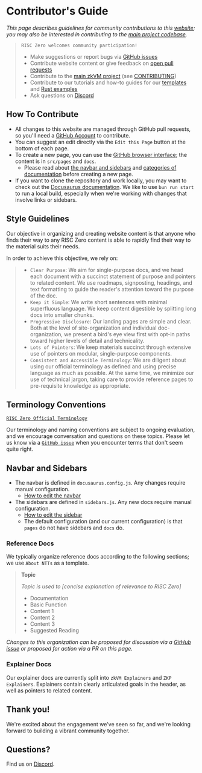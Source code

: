# Contributor's Guide

_This page describes guidelines for community contributions to this [website](https://github.com/risc0/risc0/tree/main/website); you may also be interested in contributing to the [main project codebase](https://github.com/risc0/risc0)._

> `RISC Zero welcomes community participation!`
>
> - Make suggestions or report bugs via [GitHub issues](https://github.com/risc0/risc0/issues)
> - Contribute website content or give feedback on [open pull requests](https://github.com/risc0/risc0/pulls)
> - Contribute to the [main zkVM project](https://github.com/risc0/risc0) (see [CONTRIBUTING](https://github.com/risc0/risc0/blob/main/CONTRIBUTING.md))
> - Contribute to our tutorials and how-to guides for our [templates](https://github.com/risc0/risc0/tree/main/risc0/cargo-risczero/templates) and [Rust examples](https://github.com/risc0/risc0/tree/main/examples)
> - Ask questions on [Discord](https://discord.gg/risczero)

## How To Contribute

- All changes to this website are managed through GitHub pull requests, so you'll need a [GitHub Account](https://github.com) to contribute.
- You can suggest an edit directly via the `Edit this Page` button at the bottom of each page.
- To create a new page, you can use the [GitHub browser interface](https://github.com/risc0/risc0/tree/main/website); the content is in `src/pages` and `docs`.
  - Please read about [the navbar and sidebars](./contributors-guide.md#navbar-and-sidebars) and [categories of documentation](./contributors-guide.md#categories-of-documentation) before creating a new page.
- If you want to clone the repository and work locally, you may want to check out the [Docusaurus documentation](https://docusaurus.io/docs/installation).
  We like to use `bun run start` to run a local build, especially when we're working with changes that involve links or sidebars.

## Style Guidelines

Our objective in organizing and creating website content is that anyone who finds their way to any RISC Zero content is able to rapidly find their way to the material suits their needs.

In order to achieve this objective, we rely on:

> - `Clear Purpose`: We aim for single-purpose docs, and we head each document with a succinct statement of purpose and pointers to related content.
>   We use roadmaps, signposting, headings, and text formatting to guide the reader's attention toward the purpose of the doc.
> - `Keep it Simple`: We write short sentences with minimal superfluous language.
>   We keep content digestible by splitting long docs into smaller chunks.
> - `Progressive Disclosure`: Our landing pages are simple and clear.
>   Both at the level of site-organization and individual doc-organization, we present a bird's eye view first with opt-in paths toward higher levels of detail and technicality.
> - `Lots of Pointers`: We keep materials succinct through extensive use of pointers on modular, single-purpose components.
> - `Consistent and Accessible Terminology`: We are diligent about using our official terminology as defined and using precise language as much as possible.
>   At the same time, we minimize our use of technical jargon, taking care to provide reference pages to pre-requisite knowledge as appropriate.

## Terminology Conventions

[`RISC Zero Official Terminology`](./terminology.md)

Our terminology and naming conventions are subject to ongoing evaluation, and we encourage conversation and questions on these topics.
Please let us know via a [`GitHub issue`](https://github.com/risc0/risc0/issues) when you encounter terms that don't seem quite right.

## Navbar and Sidebars

- The navbar is defined in `docusaurus.config.js`. Any changes require manual configuration.
  - [How to edit the navbar](https://docusaurus.io/docs/api/docusaurus-config)
- The sidebars are defined in `sidebars.js`. Any new docs require manual configuration.
  - [How to edit the sidebar](https://docusaurus.io/docs/sidebar)
  - The default configuration (and our current configuration) is that `pages` do not have sidebars and `docs` do.

### Reference Docs

We typically organize reference docs according to the following sections; we use `About NTTs` as a template.

> **Topic**
>
> _Topic is used to [concise explanation of relevance to RISC Zero]_
>
> - Documentation
> - Basic Function
> - Content 1
> - Content 2
> - Content 3
> - Suggested Reading

_Changes to this organization can be proposed for discussion via a [GitHub issue](https://github.com/risc0/risc0/issues) or proposed for action via a PR on this page._

### Explainer Docs

Our explainer docs are currently split into `zkVM Explainers` and `ZKP Explainers`.
Explainers contain clearly articulated goals in the header, as well as pointers to related content.

## Thank you!

We're excited about the engagement we've seen so far, and we're looking forward to building a vibrant community together.

## Questions?

Find us on [Discord](https://discord.gg/risczero).
